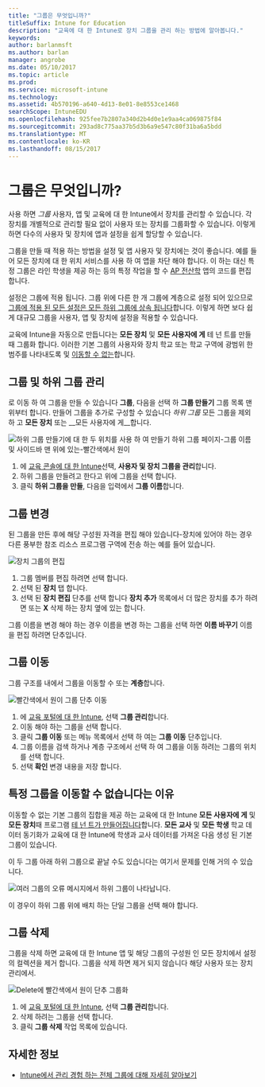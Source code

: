 ```yaml
---
title: "그룹은 무엇입니까?"
titleSuffix: Intune for Education
description: "교육에 대 한 Intune로 장치 그룹을 관리 하는 방법에 알아봅니다."
keywords: 
author: barlanmsft
ms.author: barlan
manager: angrobe
ms.date: 05/10/2017
ms.topic: article
ms.prod: 
ms.service: microsoft-intune
ms.technology: 
ms.assetid: 4b570196-a640-4d13-8e01-8e8553ce1468
searchScope: IntuneEDU
ms.openlocfilehash: 925fee7b2807a340d2b4d0e1e9aa4ca069875f84
ms.sourcegitcommit: 293ad8c775aa37b5d3b6a9e547c80f31ba6a5bdd
ms.translationtype: MT
ms.contentlocale: ko-KR
ms.lasthandoff: 08/15/2017
---
```

# <a name="what-are-groups"></a>그룹은 무엇입니까?

사용 하면 _그룹_ 사용자, 앱 및 교육에 대 한 Intune에서 장치를 관리할 수 있습니다. 각 장치를 개별적으로 관리할 필요 없이 사용자 또는 장치를 그룹화할 수 있습니다. 이렇게 하면 다수의 사용자 및 장치에 앱과 설정을 쉽게 할당할 수 있습니다.

그룹을 만들 때 적용 하는 방법을 설정 및 앱 사용자 및 장치에는 것이 좋습니다. 예를 들어 모든 장치에 대 한 위치 서비스를 사용 하 여 앱을 차단 해야 합니다. 이 하는 대신 특정 그룹은 라인 학생을 제공 하는 등의 특정 작업을 할 수 [AP 전산학](https://www.tealsk12.org) 앱의 코드를 편집 합니다.

설정은 그룹에 적용 됩니다. 그룹 위에 다른 한 개 그룹에 계층으로 설정 되어 있으므로 [그룹에 적용 된 모든 설정은 모든 하위 그룹에 상속 됩니다](settings-inheritance.md)합니다. 이렇게 하면 보다 쉽게 대규모 그룹을 사용자, 앱 및 장치에 설정을 적용할 수 있습니다.

교육에 Intune을 자동으로 만듭니다는 __모든 장치__ 및 __모든 사용자에 게__ 테 넌 트를 만들 때 그룹화 합니다. 이러한 기본 그룹의 사용자와 장치 학교 또는 학교 구역에 광범위 한 범주를 나타내도록 및 [이동할 수 없는](what-are-groups.md#why-cant-i-move-certain-groups)합니다.


## <a name="managing-groups-and-subgroups"></a>그룹 및 하위 그룹 관리

로 이동 하 여 그룹을 만들 수 있습니다 **그룹**, 다음을 선택 하 **그룹 만들기** 그룹 목록 맨 위부터 합니다. 만들어 그룹을 추가로 구성할 수 있습니다 *하위 그룹* 모든 그룹을 제외 하 고 __모든 장치__ 또는 __모든 사용자에 게__합니다.

  ![하위 그룹 만들기에 대 한 두 위치를 사용 하 여 만들기 하위 그룹 페이지-그룹 이름 및 사이드바 맨 위에 있는-빨간색에서 원이](./media/groups-007-create-subgroup.png)

1. 에 [교육 콘솔에 대 한 Intune](https://intuneeducation.portal.azure.com)선택, **사용자 및 장치 그룹을 관리**합니다.
2. 하위 그룹을 만들려고 한다고 위에 그룹을 선택 합니다.
3. 클릭 **하위 그룹을 만들**, 다음을 입력에서 **그룹 이름**합니다.

## <a name="making-changes-to-groups"></a>그룹 변경

된 그룹을 만든 후에 해당 구성원 자격을 편집 해야 있습니다-장치에 있어야 하는 경우 다른 풍부한 참조 리소스 프로그램 구역에 전송 하는 예를 들어 있습니다.

  ![장치 그룹의 편집](./media/groups-008-edit-group-membership.png)

1. 그룹 멤버를 편집 하려면 선택 합니다.
2. 선택 된 **장치** 탭 합니다.
3. 선택 된 **장치 편집** 단추를 선택 합니다 **장치 추가** 목록에서 더 많은 장치를 추가 하려면 또는 **X** 삭제 하는 장치 옆에 있는 합니다.

그룹 이름을 변경 해야 하는 경우 이름을 변경 하는 그룹을 선택 하면 **이름 바꾸기** 이름을 편집 하려면 단추입니다.

## <a name="move-a-group"></a>그룹 이동

그룹 구조를 내에서 그룹을 이동할 수 또는 **계층**합니다.

  ![빨간색에서 원이 그룹 단추 이동](./media/groups-010-move-groups.png)

1.  에 [교육 포털에 대 한 Intune](https://intuneeducation.portal.azure.com), 선택 **그룹 관리**합니다.
2. 이동 해야 하는 그룹을 선택 합니다.
3.  클릭 **그룹 이동** 또는 메뉴 목록에서 선택 하 여는 **그룹 이동** 단추입니다.
4.  그룹 이름을 검색 하거나 계층 구조에서 선택 하 여 그룹을 이동 하려는 그룹의 위치를 선택 합니다.
5.  선택 **확인** 변경 내용을 저장 합니다.

## <a name="why-cant-i-move-certain-groups"></a>특정 그룹을 이동할 수 없습니다는 이유

이동할 수 없는 기본 그룹의 집합을 제공 하는 교육에 대 한 Intune **모든 사용자에 게** 및 **모든 장치**때 프로그램 [테 넌 트가 만들어집니다](what-are-tenants.md)합니다. **모든 교사** 및 **모든 학생** 학교 데이터 동기화가 교육에 대 한 Intune에 학생과 교사 데이터를 가져온 다음 생성 된 기본 그룹이 있습니다.

이 두 그룹 아래 하위 그룹으로 끝날 수도 있습니다는 여기서 문제를 인해 거의 수 있습니다.

  ![여러 그룹의 오류 메시지에서 하위 그룹이 나타납니다.](./media/groups-012-subgroup-is-under-two-groups-warning.png)

이 경우이 하위 그룹 위에 배치 하는 단일 그룹을 선택 해야 합니다.

## <a name="delete-a-group"></a>그룹 삭제

그룹을 삭제 하면 교육에 대 한 Intune 앱 및 해당 그룹의 구성원 인 모든 장치에서 설정의 컬렉션을 제거 합니다. 그룹을 삭제 하면 제거 되지 않습니다 해당 사용자 또는 장치 관리에서.

  ![Delete에 빨간색에서 원이 단추 그룹화](./media/groups-011-delete-groups.png)

1.  에 [교육 포털에 대 한 Intune](https://intuneeducation.portal.azure.com), 선택 **그룹 관리**합니다.
2. 삭제 하려는 그룹을 선택 합니다.
3.  클릭 **그룹 삭제** 작업 목록에 있습니다.

## <a name="find-out-more"></a>자세한 정보

- [Intune에서 관리 경험 하는 전체 그룹에 대해 자세히 알아보기](https://docs.microsoft.com/intune/deploy-use/use-groups-to-manage-users-and-devices-with-microsoft-intune)
